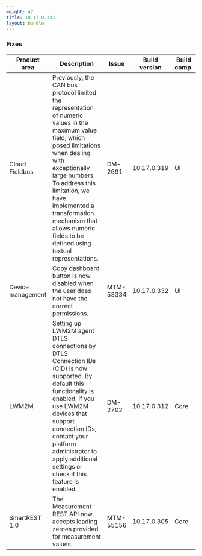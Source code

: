 ```yaml
---
weight: 47
title: 10.17.0.333
layout: bundle
---
```


<!--10.17.0.290 - 10.17.0.333-->


### Fixes

<table >
<colgroup>
<col style="width: 15%;">
<col style="width:50%;">
<col style="width: 10%;">
<col style="width: 12%;">
<col style="width: 13%;">
</colgroup>
<thead><tr>
<th>
Product area</th>
<th>
Description</th>
<th>
Issue</th>
<th>
Build version</th>
<th>Build comp.</th>
</tr>
</thead><tbody>

<tr>
<td>Cloud Fieldbus</td>
<td>Previously, the CAN bus protocol limited the representation of numeric values in the maximum value field, which posed limitations when dealing with exceptionally large numbers. To address this limitation, we have implemented a transformation mechanism that allows numeric fields to be defined using textual representations.</td>
<td>DM-2691</td>
<td>10.17.0.319</td>
<td>UI</td>
</tr>

<tr>
<td>Device management</td>
<td> Copy dashboard button is now disabled when the user does not have the correct permissions. </td>
<td>MTM-53334</td>
<td>10.17.0.332</td>
<td>UI</td>
</tr>

<tr>
<td>LWM2M</td>
<td>Setting up LWM2M agent DTLS connections by DTLS Connection IDs (CID) is now supported. By default this functionality is enabled. If you use LWM2M devices that support connection IDs, contact your platform administrator to apply additional settings or check if this feature is enabled.</td>
<td>DM-2702</td>
<td>10.17.0.312</td>
<td>Core</td>
</tr>

<tr>
<td>SmartREST 1.0</td>
<td>The Measurement REST API now accepts leading zeroes provided for measurement values.</td>
<td>MTM-55156</td>
<td>10.17.0.305</td>
<td>Core</td>
</tr>

</tbody></table>
